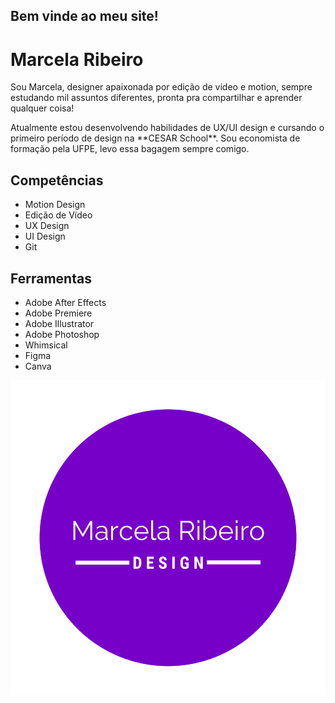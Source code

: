 <h2> Bem vinde ao meu site! </h2>

# Marcela Ribeiro
<p>Sou Marcela, designer apaixonada por edição de vídeo e motion, sempre estudando mil assuntos diferentes, pronta pra compartilhar e aprender qualquer coisa! </p>
<p>Atualmente estou desenvolvendo habilidades de UX/UI design e cursando o primeiro período de design na **CESAR School**. Sou economista  de formação pela UFPE, levo essa bagagem sempre comigo.</p> 

## Competências

- Motion Design
- Edição de Vídeo
- UX Design
- UI Design
- Git

## Ferramentas

- Adobe After Effects
- Adobe Premiere
- Adobe Illustrator
- Adobe Photoshop
- Whimsical
- Figma
- Canva

![logo](https://raw.githubusercontent.com/Marcela-Rib/Marcela-Rib.github.io/master/Marcela%20Ribeiro.svg)

